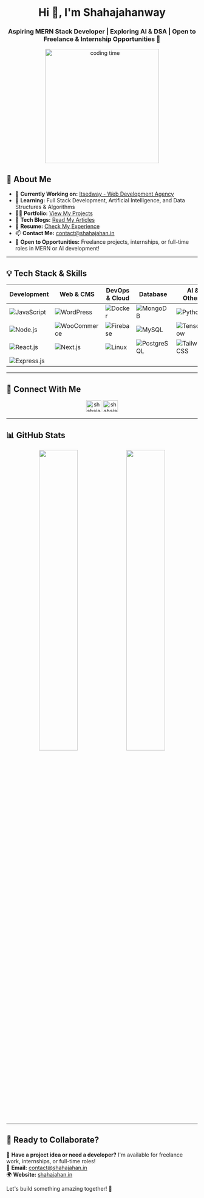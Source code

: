 <h1 align="center">Hi 👋, I'm Shahajahanway</h1>
<h3 align="center">Aspiring MERN Stack Developer | Exploring AI & DSA | Open to Freelance & Internship Opportunities 🚀</h3>

<p align="center">
  <img width="300" src="https://cdn.dribbble.com/users/1162077/screenshots/3848914/programmer.gif" alt="coding time">
</p>

## 🚀 About Me  
- 🔭 **Currently Working on:** [Itsedway - Web Development Agency](https://www.itsedway.com)  
- 🌱 **Learning:** Full Stack Development, Artificial Intelligence, and Data Structures & Algorithms  
- 👨‍💻 **Portfolio:** [View My Projects](https://www.itsedway.com/projects)
- 📝 **Tech Blogs:** [Read My Articles](https://blog.itsedway.com)  
- 📄 **Resume:** [Check My Experience](https://itsedway.com/wp-content/uploads/2025/05/Shahajahan_Resume.pdf)
- 📫 **Contact Me:** contact@shahajahan.in  
- 💼 **Open to Opportunities:** Freelance projects, internships, or full-time roles in MERN or AI development!

---
## 💡 Tech Stack & Skills  

| **Development** | **Web & CMS** | **DevOps & Cloud** | **Database** | **AI & Others** |
|-----------------|---------------|-------------------|-------------|----------------|
| ![JavaScript](https://img.shields.io/badge/JavaScript-F7DF1E?style=for-the-badge&logo=javascript&logoColor=black) | ![WordPress](https://img.shields.io/badge/WordPress-21759B?style=for-the-badge&logo=wordpress&logoColor=white) | ![Docker](https://img.shields.io/badge/Docker-2496ED?style=for-the-badge&logo=docker&logoColor=white) | ![MongoDB](https://img.shields.io/badge/MongoDB-4EA94B?style=for-the-badge&logo=mongodb&logoColor=white) | ![Python](https://img.shields.io/badge/Python-3776AB?style=for-the-badge&logo=python&logoColor=white) |
| ![Node.js](https://img.shields.io/badge/Node.js-339933?style=for-the-badge&logo=nodedotjs&logoColor=white) | ![WooCommerce](https://img.shields.io/badge/WooCommerce-96588A?style=for-the-badge&logo=woocommerce&logoColor=white) | ![Firebase](https://img.shields.io/badge/Firebase-FFCA28?style=for-the-badge&logo=firebase&logoColor=black) | ![MySQL](https://img.shields.io/badge/MySQL-4479A1?style=for-the-badge&logo=mysql&logoColor=white) | ![TensorFlow](https://img.shields.io/badge/TensorFlow-FF6F00?style=for-the-badge&logo=tensorflow&logoColor=white) |
| ![React.js](https://img.shields.io/badge/React.js-61DAFB?style=for-the-badge&logo=react&logoColor=black) | ![Next.js](https://img.shields.io/badge/Next.js-000000?style=for-the-badge&logo=nextdotjs&logoColor=white) | ![Linux](https://img.shields.io/badge/Linux-FCC624?style=for-the-badge&logo=linux&logoColor=black) | ![PostgreSQL](https://img.shields.io/badge/PostgreSQL-336791?style=for-the-badge&logo=postgresql&logoColor=white) | ![Tailwind CSS](https://img.shields.io/badge/Tailwind_CSS-38B2AC?style=for-the-badge&logo=tailwind-css&logoColor=white) |
| ![Express.js](https://img.shields.io/badge/Express.js-000000?style=for-the-badge&logo=express&logoColor=white) |  |  |  |  |

---

## 🔗 Connect With Me  
<p align="center">
  <a href="https://www.linkedin.com/in/shahajahandev/" target="blank"><img src="https://raw.githubusercontent.com/rahuldkjain/github-profile-readme-generator/master/src/images/icons/Social/linked-in-alt.svg" alt="shahajahanway" height="30" width="40" /></a>
  <a href="https://www.instagram.com/shahajahan.dev/" target="blank"><img src="https://raw.githubusercontent.com/rahuldkjain/github-profile-readme-generator/master/src/images/icons/Social/instagram.svg" alt="shahajahansheikhs" height="30" width="40" /></a>
</p>

---

## 📊 GitHub Stats  
<p align="center">
  <img width="45%" src="https://github-readme-stats.vercel.app/api?username=shahajahanway&show_icons=true&theme=tokyonight&title_color=8A2BE2&text_color=8A2BE2&icon_color=8A2BE2&bg_color=0D1117" />
  <img width="45%" src="https://github-readme-streak-stats.herokuapp.com/?user=shahajahanway&theme=tokyonight&border=8A2BE2&background=0D1117&stroke=8A2BE2" />
</p>

---

## 🚀 Ready to Collaborate?  
💬 **Have a project idea or need a developer?** I'm available for freelance work, internships, or full-time roles!  
📧 **Email:** contact@shahajahan.in  
🌍 **Website:** [shahajahan.in](https://www.shahajahan.in)  

Let's build something amazing together! 🚀
